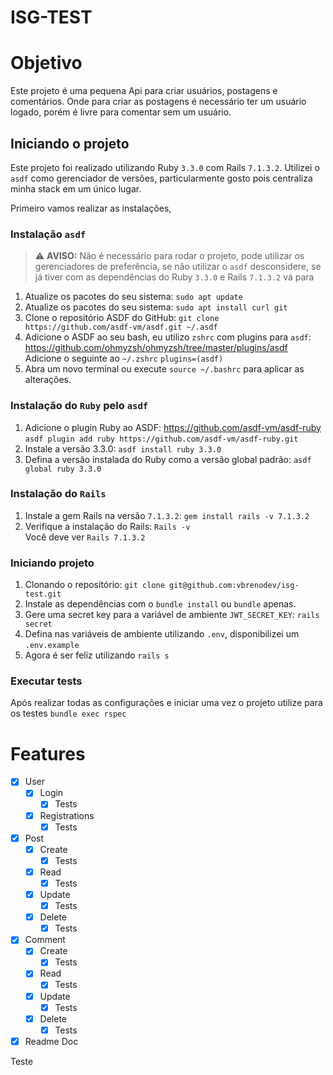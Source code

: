 # ISG-TEST

# Objetivo
Este projeto é uma pequena Api para criar usuários, postagens e comentários. Onde para criar as postagens é necessário ter um usuário logado, porém é livre para comentar sem um usuário.

## Iniciando o projeto
Este projeto foi realizado utilizando Ruby `3.3.0` com Rails `7.1.3.2`. Utilizei o `asdf` como gerenciador de versões, particularmente gosto pois centraliza minha stack em um único lugar.

Primeiro vamos realizar as instalações, 
### Instalação `asdf`
> :warning: **AVISO:** Não é necessário para rodar o projeto, pode utilizar os gerenciadores de preferência, se não utilizar o `asdf` desconsidere, se já tiver com as dependências do Ruby `3.3.0` e Rails `7.1.3.2` vá para 

1. Atualize os pacotes do seu sistema:
```sudo apt update```
2. Atualize os pacotes do seu sistema:
```sudo apt install curl git```
3. Clone o repositório ASDF do GitHub:
```git clone https://github.com/asdf-vm/asdf.git ~/.asdf```
4. Adicione o ASDF ao seu bash, eu utilizo `zshrc` com plugins para `asdf`:
   https://github.com/ohmyzsh/ohmyzsh/tree/master/plugins/asdf
   Adicione o seguinte ao `~/.zshrc` `plugins=(asdf)`
5. Abra um novo terminal ou execute `source ~/.bashrc` para aplicar as alterações.

### Instalação do `Ruby` pelo `asdf`
1. Adicione o plugin Ruby ao ASDF: https://github.com/asdf-vm/asdf-ruby    
   ```asdf plugin add ruby https://github.com/asdf-vm/asdf-ruby.git```
2. Instale a versão 3.3.0: `asdf install ruby 3.3.0`
3. Defina a versão instalada do Ruby como a versão global padrão: `asdf global ruby 3.3.0`

### Instalação do `Rails`
1. Instale a gem Rails na versão `7.1.3.2`: `gem install rails -v 7.1.3.2`
2. Verifique a instalação do Rails: `Rails -v`          
   Você deve ver `Rails 7.1.3.2`

### Iniciando projeto
1. Clonando o repositório: `git clone git@github.com:vbrenodev/isg-test.git`
2. Instale as dependências com o `bundle install` ou `bundle` apenas.
3. Gere uma secret key para a variável de ambiente `JWT_SECRET_KEY`: `rails secret`
4. Defina nas variáveis de ambiente utilizando `.env`, disponibilizei um `.env.example`
5. Agora é ser feliz utilizando `rails s`

### Executar tests
Após realizar todas as configurações e iniciar uma vez o projeto utilize para os testes
`bundle exec rspec`


# Features
<!--ts-->
  * [x] User
    * [x] Login
      * [x] Tests
    * [x] Registrations
      * [x] Tests
  * [x] Post
    * [x] Create
      * [x] Tests
    * [x] Read
      * [x] Tests
    * [x] Update
      * [x] Tests
    * [x] Delete
      * [x] Tests
  * [x] Comment
    * [x] Create
      * [x] Tests
    * [x] Read
      * [x] Tests
    * [x] Update
      * [x] Tests
    * [x] Delete
      * [x] Tests

  * [x] Readme Doc
<!--te-->


Teste